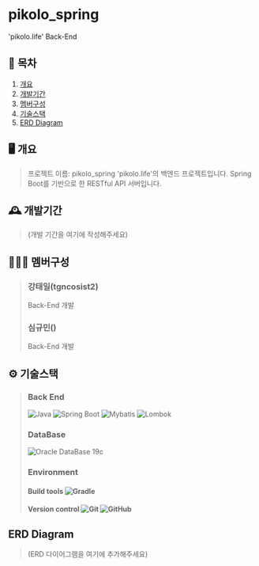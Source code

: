 # pikolo_spring

'pikolo.life' Back-End

## 📌 목차
1. [개요](#-개요-)
2. [개발기간](#-개발기간-)
3. [멤버구성](#-멤버구성)
4. [기술스택](#-기술스택-)
5. [ERD Diagram](#ERD-Diagram)

## 🖥️ 개요
> 프로젝트 이름: pikolo_spring
> 'pikolo.life'의 백엔드 프로젝트입니다.
> Spring Boot를 기반으로 한 RESTful API 서버입니다.

## 🕰️ 개발기간
> (개발 기간을 여기에 작성해주세요)

## 🧑‍🤝‍🧑 멤버구성
> ### 강태일(tgncosist2)
>
> Back-End 개발
> 
> ### 심규민()
>
> Back-End 개발

## ⚙️ 기술스택
> ### Back End
>
> ![Java](https://img.shields.io/badge/java-%23ED8B00.svg?style=for-the-badge&logo=openjdk&logoColor=white)
> ![Spring Boot](https://img.shields.io/badge/spring%20boot-%236DB33F.svg?style=for-the-badge&logo=spring-boot&logoColor=white)
> ![Mybatis](https://img.shields.io/badge/Mybatis-FFFFFF?style=for-the-badge&logo=Mybatis&logoColor=#7D929E)
> ![Lombok](https://img.shields.io/badge/Lombok-%23CC0000.svg?style=for-the-badge&logo=ruby-on-rails&logoColor=white)
>
> ### DataBase
>
> ![Oracle DataBase 19c](https://img.shields.io/badge/Oracle%20DataBase%2019c-F80000?style=for-the-badge&logo=oracle&logoColor=white)
>
> ### Environment
>
> #### Build tools ![Gradle](https://img.shields.io/badge/Gradle-02303A.svg?style=for-the-badge&logo=Gradle&logoColor=white)
> #### Version control ![Git](https://img.shields.io/badge/git-%23F05033.svg?style=for-the-badge&logo=git&logoColor=white) ![GitHub](https://img.shields.io/badge/github-%23121011.svg?style=for-the-badge&logo=github&logoColor=white)

## ERD Diagram
> (ERD 다이어그램을 여기에 추가해주세요)
